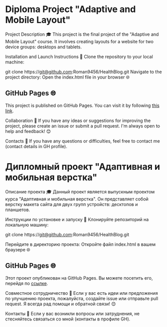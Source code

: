 # **Diploma Project "Adaptive and Mobile Layout"**
Project Description 🎓
This project is the final project of the "Adaptive and Mobile Layout" course.
It involves creating layouts for a website for two device groups: desktops and tablets.

Installation and Launch Instructions 🚀
Clone the repository to your local machine:

git clone https://git@github.com:Roman9456/HealthBlog.git
Navigate to the project directory:
Open the index.html file in your browser 🌐


## GitHub Pages 🌐

This project is published on GitHub Pages. You can visit it by following [this link](https://roman9456.github.io/HealthBlog/).


Collaboration 🤝
If you have any ideas or suggestions for improving the project, please create an issue or submit a pull request. I'm always open to help and feedback! 😊

Contacts 📧
If you have any questions or difficulties, feel free to contact me (contact details in GH profile).




# **Дипломный проект "Адаптивная и мобильная верстка"**
Описание проекта 🎓
Данный проект является выпускным проектом курса "Адаптивная и мобильная верстка". 
Он представляет собой верстку макета сайта для двух групп устройств: десктопов и планшетов.

Инструкции по установке и запуску 🚀
Клонируйте репозиторий на локальную машину:

git clone https://git@github.com:Roman9456/HealthBlog.git

Перейдите в директорию проекта:
Откройте файл index.html в вашем браузере 🌐


## GitHub Pages 🌐

Этот проект опубликован на GitHub Pages. Вы можете посетить его, перейдя по [ссылке](https://roman9456.github.io/HealthBlog/).


Совместное сотрудничество 🤝
Если у вас есть идеи или предложения по улучшению проекта, пожалуйста, создайте issue или отправьте pull request. Я всегда рад помощи и обратной связи! 😊

Контакты 📧
Если у вас возникли вопросы или затруднения, не стесняйтесь связаться со мной (контакты в профиле GH).


